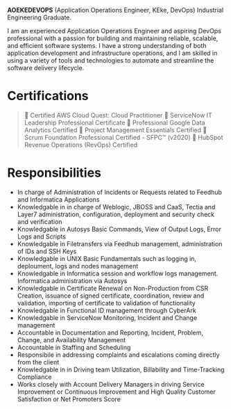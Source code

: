 **AOEKEDEVOPS** (Application Operations Engineer, KEke, DevOps) Industrial Engineering Graduate.

I am an experienced Application Operations Engineer and aspiring DevOps professional with a passion for building and maintaining reliable, scalable, and efficient software systems. I have a strong understanding of both application development and infrastructure operations, and I am skilled in using a variety of tools and technologies to automate and streamline the software delivery lifecycle.

# Certifications
> 💯 Certified AWS Cloud Quest: Cloud Practitioner
> 💯 ServiceNow IT Leadership Professional Certificate
> 💯 Professional Google Data Analytics Certified
> 💯 Project Management Essentials Certified
> 💯 Scrum Foundation Professional Certified - SFPC™ (v2020)
> 💯 HubSpot Revenue Operations (RevOps) Certified

# Responsibilities

- In charge of Administration of Incidents or Requests related to Feedhub and Informatica Applications
- Knowledgable in in charge of Weblogic, JBOSS and CaaS, Tectia and Layer7 administration, configuration, deployment and security check and verification
- Knowledgable in Autosys Basic Commands, View of Output Logs, Error Logs and Scripts
- Knowledgable in Filetransfers via Feedhub management, administration of IDs and SSH Keys
- Knowledgable in UNIX Basic Fundamentals such as logging in, deploument, logs and nodes management
- Knowledgable in Informatica session and workflow logs management. Informatica administration via Autosys
- Knowledgable in Certificate Renewal on Non-Production from CSR Creation, issuance of signed certificate, coordination, review and validation, importing of certificate to validation of functionality
- Knowledgable in Functional ID management through CyberArk
- Knowledgable in ServiceNow Monitoring, Incident and Change management
- Accountable in Documentation and Reporting, Incident, Problem, Change, and Availability Management
- Accountable in Staffing and Scheduling
- Responsibile in addressing complaints and escalations coming directly from the client
- Knowledgable in in Driving team Utilization, Billability and Time-Tracking Compliance
- Works closely with Account Delivery Managers in driving Service Improvement or Continuous Improvement and High Quality Customer Satisfaction or Net Promoters Score
